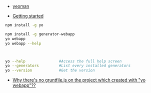 - [yeoman](http://yeoman.io/)

- [Getting started](http://yeoman.io/learning/index.html)

```bash
npm install -g yo

npm install -g generator-webapp
yo webapp
yo webapp --help



yo --help               #Access the full help screen
yo --generators         #List every installed generators
yo --version            #Get the version

```

- [Why there's no gruntfile.js on the project which created with "yo webapp"??](https://github.com/yeoman/generator-webapp/issues/475)



